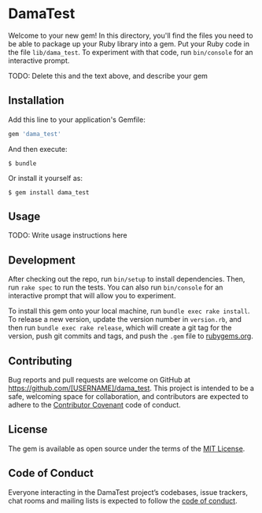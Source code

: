 # DamaTest

Welcome to your new gem! In this directory, you'll find the files you need to be able to package up your Ruby library into a gem. Put your Ruby code in the file `lib/dama_test`. To experiment with that code, run `bin/console` for an interactive prompt.

TODO: Delete this and the text above, and describe your gem

## Installation

Add this line to your application's Gemfile:

```ruby
gem 'dama_test'
```

And then execute:

    $ bundle

Or install it yourself as:

    $ gem install dama_test

## Usage

TODO: Write usage instructions here

## Development

After checking out the repo, run `bin/setup` to install dependencies. Then, run `rake spec` to run the tests. You can also run `bin/console` for an interactive prompt that will allow you to experiment.

To install this gem onto your local machine, run `bundle exec rake install`. To release a new version, update the version number in `version.rb`, and then run `bundle exec rake release`, which will create a git tag for the version, push git commits and tags, and push the `.gem` file to [rubygems.org](https://rubygems.org).

## Contributing

Bug reports and pull requests are welcome on GitHub at https://github.com/[USERNAME]/dama_test. This project is intended to be a safe, welcoming space for collaboration, and contributors are expected to adhere to the [Contributor Covenant](http://contributor-covenant.org) code of conduct.

## License

The gem is available as open source under the terms of the [MIT License](http://opensource.org/licenses/MIT).

## Code of Conduct

Everyone interacting in the DamaTest project’s codebases, issue trackers, chat rooms and mailing lists is expected to follow the [code of conduct](https://github.com/[USERNAME]/dama_test/blob/master/CODE_OF_CONDUCT.md).
